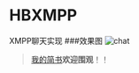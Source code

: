 # HBXMPP
XMPP聊天实现
###效果图
![chat](http://7xnt2l.com1.z0.glb.clouddn.com/chat_scroller.gif)

> [我的简书](http://www.jianshu.com/users/4d868865a987/latest_articles)**欢迎围观**！！